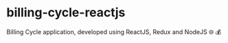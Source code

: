 # billing-cycle-reactjs
Billing Cycle application, developed using ReactJS, Redux and NodeJS :globe_with_meridians: :moneybag:
